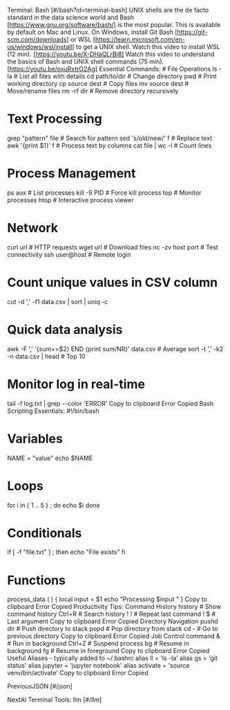Terminal: Bash [#/bash?id=terminal-bash] UNIX shells are the de facto standard in the data science world and Bash [https://www.gnu.org/software/bash/] is the most popular.
This is available by default on Mac and Linux. On Windows, install Git Bash [https://git-scm.com/downloads] or WSL [https://learn.microsoft.com/en-us/windows/wsl/install] to get a UNIX shell. Watch this video to install WSL (12 min). [https://youtu.be/X-DHaQLrBi8] Watch this video to understand the basics of Bash and UNIX shell commands (75 min). [https://youtu.be/oxuRxtrO2Ag] Essential Commands: # File Operations
ls -la # List all files with details
cd path/to/dir # Change directory
pwd # Print working directory
cp source dest # Copy files
mv source dest # Move/rename files
rm -rf dir # Remove directory recursively

# Text Processing
grep "pattern" file # Search for pattern
sed 's/old/new/' f # Replace text
awk '{print $1}' f # Process text by columns
cat file | wc -l # Count lines

# Process Management
ps aux # List processes
kill -9 PID # Force kill process
top # Monitor processes
htop # Interactive process viewer

# Network
curl url # HTTP requests
wget url # Download files
nc -zv host port # Test connectivity
ssh user@host # Remote login

# Count unique values in CSV column
cut -d ',' -f1 data.csv | sort | uniq -c

# Quick data analysis
awk -F ',' '{sum+=$2} END {print sum/NR}' data.csv # Average
sort -t ',' -k2 -n data.csv | head # Top 10

# Monitor log in real-time
tail -f log.txt | grep --color 'ERROR' Copy to clipboard Error Copied Bash Scripting Essentials: #!/bin/bash

# Variables
NAME = "value"
echo $NAME

# Loops
for i in { 1 .. 5 } ; do
echo $i
done

# Conditionals
if [ -f "file.txt" ] ; then
echo "File exists"
fi

# Functions
process_data ( ) {
local input = $1
echo "Processing $input "
} Copy to clipboard Error Copied Productivity Tips: Command History history # Show command history
Ctrl+R # Search history
! ! # Repeat last command
! $ # Last argument Copy to clipboard Error Copied Directory Navigation pushd dir # Push directory to stack
popd # Pop directory from stack
cd - # Go to previous directory Copy to clipboard Error Copied Job Control command & # Run in background
Ctrl+Z # Suspend process
bg # Resume in background
fg # Resume in foreground Copy to clipboard Error Copied Useful Aliases - typically added to ~/.bashrc alias ll = 'ls -la'
alias gs = 'git status'
alias jupyter = 'jupyter notebook'
alias activate = 'source venv/bin/activate' Copy to clipboard Error Copied

PreviousJSON [#/json]

NextAI Terminal Tools: llm [#/llm]